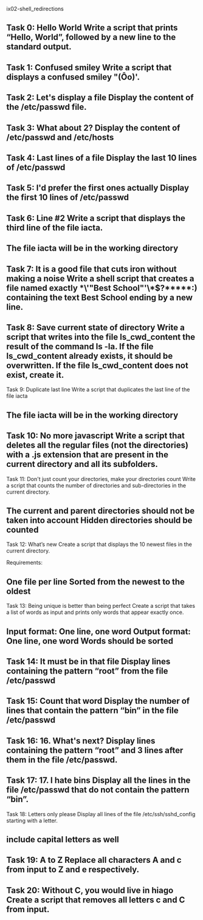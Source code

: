 ix02-shell_redirections

Task 0: Hello World
Write a script that prints “Hello, World”, followed by a new line to the standard output.
----------------------------------------------------------------------------------------
Task 1: Confused smiley
Write a script that displays a confused smiley "(Ôo)'.
---------------------------------------------------------------------------------------
Task 2: Let's display a file
Display the content of the /etc/passwd file.
--------------------------------------------------------------------------------------
Task 3: What about 2?
Display the content of /etc/passwd and /etc/hosts
-------------------------------------------------------------------------------------
Task 4: Last lines of a file
Display the last 10 lines of /etc/passwd
-------------------------------------------------------------------------------------
Task 5: I'd prefer the first ones actually
Display the first 10 lines of /etc/passwd
-------------------------------------------------------------------------------------
Task 6: Line #2
Write a script that displays the third line of the file iacta.
--------------------------------------------------------------------------------------
The file iacta will be in the working directory
-------------------------------------------------------------------------------------------------------------------------------------------------
Task 7: It is a good file that cuts iron without making a noise
Write a shell script that creates a file named exactly \*\\'"Best School"\'\\*$\?\*\*\*\*\*:) containing the text Best School ending by a new line.
---------------------------------------------------------------------------------------------------------------------------------------------------
Task 8: Save current state of directory
Write a script that writes into the file ls_cwd_content the result of the command ls -la. If the file ls_cwd_content already exists, it should be overwritten. If the file ls_cwd_content does not exist, create it.
-----------------------------------------------------------------------------------------------------------------------------------------------------------------------
Task 9: Duplicate last line
Write a script that duplicates the last line of the file iacta

The file iacta will be in the working directory
----------------------------------------------------------------------------------------------------------------------------------------------------------------------
Task 10: No more javascript
Write a script that deletes all the regular files (not the directories) with a .js extension that are present in the current directory and all its subfolders.
------------------------------------------------------------------------------------------------------------------------------------------------------------
Task 11: Don't just count your directories, make your directories count
Write a script that counts the number of directories and sub-directories in the current directory.

The current and parent directories should not be taken into account
Hidden directories should be counted
-----------------------------------------------------------------------------------------------------------------------------------------------------------
Task 12: What’s new
Create a script that displays the 10 newest files in the current directory.

Requirements:

One file per line
Sorted from the newest to the oldest
----------------------------------------------------------------------------------------------------------------------------------------------------------
Task 13: Being unique is better than being perfect
Create a script that takes a list of words as input and prints only words that appear exactly once.

Input format: One line, one word
Output format: One line, one word
Words should be sorted
---------------------------------------------------------------------------------------------------------------------------------------------------------
Task 14: It must be in that file
Display lines containing the pattern “root” from the file /etc/passwd
-------------------------------------------------------------------------------------------------------------------------------------------------
Task 15: Count that word
Display the number of lines that contain the pattern “bin” in the file /etc/passwd
-------------------------------------------------------------------------------------------------------------------------------------------
Task 16: 16. What's next?
Display lines containing the pattern “root” and 3 lines after them in the file /etc/passwd.
-------------------------------------------------------------------------------------------------------------------------------------------
Task 17: 17. I hate bins
Display all the lines in the file /etc/passwd that do not contain the pattern “bin”.
-------------------------------------------------------------------------------------------------------------------------------------------
Task 18:  Letters only please
Display all lines of the file /etc/ssh/sshd_config starting with a letter.

include capital letters as well
----------------------------------------------------------------------------------------------------------------------------------------
Task 19: A to Z
Replace all characters A and c from input to Z and e respectively.
--------------------------------------------------------------------------------------------------------------------------------------
Task 20: Without C, you would live in hiago
Create a script that removes all letters c and C from input.
-----------------------------------------------------------------------------------------------------------------------------------

























